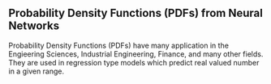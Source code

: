 ## Probability Density Functions (PDFs) from Neural Networks

Probability Density Functions (PDFs) have many application in the Engieering Sciences, Industrial Engineering, Finance, and many other fields. They are used in regression type models
which predict real valued number in a given range. 
